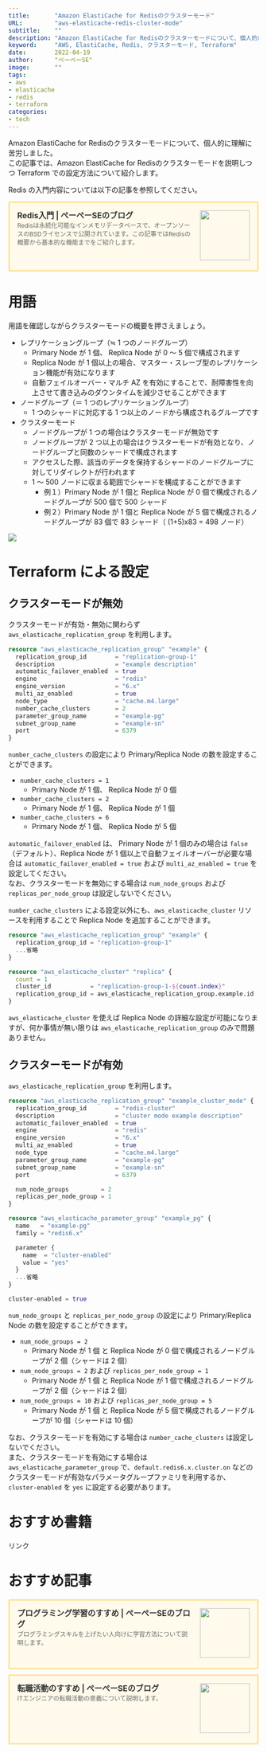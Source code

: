 ```yaml
---
title:       "Amazon ElastiCache for Redisのクラスターモード"
URL:         "aws-elasticache-redis-cluster-mode"
subtitle:    ""
description: "Amazon ElastiCache for Redisのクラスターモードについて、個人的に理解に苦労しました。この記事では、Amazon ElastiCache for Redisのクラスターモードを説明しつつ Terraform での設定方法について紹介します。"
keyword:     "AWS, ElastiCache, Redis, クラスターモード, Terraform"
date:        2022-04-19
author:      "ぺーぺーSE"
image:       ""
tags:
- aws
- elasticache
- redis
- terraform
categories:
- tech
---
```


Amazon ElastiCache for Redisのクラスターモードについて、個人的に理解に苦労しました。  
この記事では、Amazon ElastiCache for Redisのクラスターモードを説明しつつ Terraform での設定方法について紹介します。

<!--more-->

Redis の入門内容については以下の記事を参照してください。

<div class="blogcardfu" style="width:auto;max-width:9999px;border:3px solid #FBE599;border-radius:3px;margin:10px 0;padding:15px;line-height:1.4;text-align:left;background:#FFFAEB;"><a href="https://blog.pepese.com/redis-basics" target="_blank" style="display:block;text-decoration:none;"><span class="blogcardfu-image" style="float:right;width:100px;padding:0 0 0 10px;margin:0 0 5px 5px;"><img src="https://images.weserv.nl/?w=100&url=ssl:blog.pepese.com/img/yaruwo.gif" width="100" style="width:100%;height:auto;max-height:100px;min-width:0;border:0 none;margin:0;"></span><br style="display:none"><span class="blogcardfu-title" style="font-size:112.5%;font-weight:700;color:#333333;margin:0 0 5px 0;">Redis入門 | ぺーぺーSEのブログ</span><br><span class="blogcardfu-content" style="font-size:87.5%;font-weight:400;color:#666666;">Redisは永続化可能なインメモリデータベースで、オープンソースのBSDライセンスで公開されています。この記事ではRedisの概要から基本的な機能までをご紹介します。</span><br><span style="clear:both;display:block;overflow:hidden;height:0;">&nbsp;</span></a></div>

# 用語

用語を確認しながらクラスターモードの概要を押さえましょう。

- レプリケーショングループ（≒ 1 つのノードグループ）
  - Primary Node が 1 個、 Replica Node が 0 〜 5 個で構成されます
  - Replica Node が 1 個以上の場合、マスター・スレーブ型のレプリケーション機能が有効になります
  - 自動フェイルオーバー・マルチ AZ を有効にすることで、耐障害性を向上させて書き込みのダウンタイムを減少させることができます
- ノードグループ（＝ 1 つのレプリケーショングループ）
  - 1 つのシャードに対応する 1 つ以上のノードから構成されるグループです
- クラスターモード
  - ノードグループが 1 つの場合はクラスターモードが無効です
  - ノードグループが 2 つ以上の場合はクラスターモードが有効となり、ノードグループと同数のシャードで構成されます
  - アクセスした際、該当のデータを保持するシャードのノードグループに対してリダイレクトが行われます
  - 1 〜 500 ノードに収まる範囲でシャードを構成することができます
    - 例１）Primary Node が 1 個と Replica Node が 0 個で構成されるノードグループが 500 個で 500 シャード
    - 例２）Primary Node が 1 個と Replica Node が 5 個で構成されるノードグループが 83 個で 83 シャード（ (1+5)x83 = 498 ノード）

<img src="https://docs.aws.amazon.com/ja_jp/AmazonElastiCache/latest/red-ug/images/ElastiCacheClusters-CSN-RedisClusters.png">

# Terraform による設定

## クラスターモードが無効

クラスターモードが有効・無効に関わらず `aws_elasticache_replication_group` を利用します。

```terraform
resource "aws_elasticache_replication_group" "example" {
  replication_group_id        = "replication-group-1"
  description                 = "example description"
  automatic_failover_enabled  = true
  engine                      = "redis"
  engine_version              = "6.x"
  multi_az_enabled            = true
  node_type                   = "cache.m4.large"
  number_cache_clusters       = 2
  parameter_group_name        = "example-pg"
  subnet_group_name           = "example-sn"
  port                        = 6379
}
```

`number_cache_clusters` の設定により Primary/Replica Node の数を設定することができます。

- `number_cache_clusters = 1`
  - Primary Node が 1 個、 Replica Node が 0 個
- `number_cache_clusters = 2`
  - Primary Node が 1 個、 Replica Node が 1 個
- `number_cache_clusters = 6`
  - Primary Node が 1 個、 Replica Node が 5 個

`automatic_failover_enabled` は、 Primary Node が 1 個のみの場合は `false` （デフォルト）、Replica Node が 1 個以上で自動フェイルオーバーが必要な場合は `automatic_failover_enabled = true` および `multi_az_enabled = true` を設定してください。  
なお、クラスターモードを無効にする場合は `num_node_groups` および `replicas_per_node_group` は設定しないでください。

`number_cache_clusters` による設定以外にも、`aws_elasticache_cluster` リソースを利用することで Replica Node を追加することができます。

```terraform
resource "aws_elasticache_replication_group" "example" {
  replication_group_id = "replication-group-1"
  ...省略
}

resource "aws_elasticache_cluster" "replica" {
  count = 1
  cluster_id           = "replication-group-1-${count.index}"
  replication_group_id = aws_elasticache_replication_group.example.id
}
```

`aws_elasticache_cluster` を使えば Replica Node の詳細な設定が可能になりますが、何か事情が無い限りは `aws_elasticache_replication_group` のみで問題ありません。

## クラスターモードが有効

`aws_elasticache_replication_group` を利用します。

```terraform
resource "aws_elasticache_replication_group" "example_cluster_mode" {
  replication_group_id        = "redis-cluster"
  description                 = "cluster mode example description"
  automatic_failover_enabled  = true
  engine                      = "redis"
  engine_version              = "6.x"
  multi_az_enabled            = true
  node_type                   = "cache.m4.large"
  parameter_group_name        = "example-pg"
  subnet_group_name           = "example-sn"
  port                        = 6379

  num_node_groups         = 2
  replicas_per_node_group = 1
}

resource "aws_elasticache_parameter_group" "example_pg" {
  name   = "example-pg"
  family = "redis6.x"

  parameter {
    name  = "cluster-enabled"
    value = "yes"
  }
  ...省略
}

cluster-enabled = true
```

`num_node_groups` と `replicas_per_node_group` の設定により Primary/Replica Node の数を設定することができます。

- `num_node_groups = 2`
  - Primary Node が 1 個 と Replica Node が 0 個で構成されるノードグループが 2 個（シャードは 2 個）
- `num_node_groups = 2` および `replicas_per_node_group = 1`
  - Primary Node が 1 個 と Replica Node が 1 個で構成されるノードグループが 2 個（シャードは 2 個）
- `num_node_groups = 10` および `replicas_per_node_group = 5`
  - Primary Node が 1 個 と Replica Node が 5 個で構成されるノードグループが 10 個（シャードは 10 個）

なお、クラスターモードを有効にする場合は `number_cache_clusters` は設定しないでください。  
また、クラスターモードを有効にする場合は `aws_elasticache_parameter_group` で、`default.redis6.x.cluster.on` などのクラスターモードが有効なパラメータグループファミリを利用するか、 `cluster-enabled` を `yes` に設定する必要があります。

# おすすめ書籍

<!-- ad link - amazon/rakuten books - terraform aws -->
<!-- START MoshimoAffiliateEasyLink -->
<script type="text/javascript">
(function(b,c,f,g,a,d,e){b.MoshimoAffiliateObject=a;
b[a]=b[a]||function(){arguments.currentScript=c.currentScript
||c.scripts[c.scripts.length-2];(b[a].q=b[a].q||[]).push(arguments)};
c.getElementById(a)||(d=c.createElement(f),d.src=g,
d.id=a,e=c.getElementsByTagName("body")[0],e.appendChild(d))})
(window,document,"script","//dn.msmstatic.com/site/cardlink/bundle.js?20220329","msmaflink");
msmaflink({"n":"【POD】実践Terraform　AWSにおけるシステム設計とベストプラクティス AWSにおけるシステム設計とベストプラクティス （技術の泉シリーズ（NextPublishing）） [ 野村 友規 ]","b":"","t":"","d":"https:\/\/thumbnail.image.rakuten.co.jp","c_p":"","p":["\/@0_mall\/book\/cabinet\/8136\/9784844378136.jpg"],"u":{"u":"https:\/\/item.rakuten.co.jp\/book\/16058180\/","t":"rakuten","r_v":""},"v":"2.1","b_l":[{"u_bc":"#fc9823","u_tx":"Amazonで見る","u_url":"https:\/\/amzn.to\/37mOivB","s_n":"custom_3","u_so":0,"a_id":0,"p_id":0,"pc_id":0,"pl_id":0,"id":3},{"u_bc":"#bf0000","u_tx":"楽天ブックスで見る","u_url":"https:\/\/a.r10.to\/hawlg8","s_n":"custom_4","u_so":1,"a_id":0,"p_id":0,"pc_id":0,"pl_id":0,"id":4},{"id":1,"u_tx":"楽天市場で見る","u_bc":"#f76956","u_url":"https:\/\/item.rakuten.co.jp\/book\/16058180\/","a_id":3351919,"p_id":54,"pl_id":27059,"pc_id":54,"s_n":"rakuten","u_so":2}],"eid":"kSp0Z","s":"s"});
</script>
<div id="msmaflink-kSp0Z">リンク</div>
<!-- MoshimoAffiliateEasyLink END -->

# おすすめ記事

<!-- プログラミング学習のすすめ -->
<div class="blogcardfu" style="width:auto;max-width:9999px;border:3px solid #FBE599;border-radius:3px;margin:10px 0;padding:15px;line-height:1.4;text-align:left;background:#FFFAEB;"><a href="https://blog.pepese.com/article-programing-learning" target="_blank" style="display:block;text-decoration:none;"><span class="blogcardfu-image" style="float:right;width:100px;padding:0 0 0 10px;margin:0 0 5px 5px;"><img src="https://images.weserv.nl/?w=100&url=ssl:blog.pepese.com/img/yaruwo.gif" width="100" style="width:100%;height:auto;max-height:100px;min-width:0;border:0 none;margin:0;"></span><br style="display:none"><span class="blogcardfu-title" style="font-size:112.5%;font-weight:700;color:#333333;margin:0 0 5px 0;">プログラミング学習のすすめ | ぺーぺーSEのブログ</span><br><span class="blogcardfu-content" style="font-size:87.5%;font-weight:400;color:#666666;">プログラミングスキルを上げたい人向けに学習方法について説明します。</span><br><span style="clear:both;display:block;overflow:hidden;height:0;">&nbsp;</span></a></div>

<!-- 転職活動のすすめ -->
<div class="blogcardfu" style="width:auto;max-width:9999px;border:3px solid #FBE599;border-radius:3px;margin:10px 0;padding:15px;line-height:1.4;text-align:left;background:#FFFAEB;"><a href="https://blog.pepese.com/article-job-changing" target="_blank" style="display:block;text-decoration:none;"><span class="blogcardfu-image" style="float:right;width:100px;padding:0 0 0 10px;margin:0 0 5px 5px;"><img src="https://images.weserv.nl/?w=100&url=ssl:blog.pepese.com/img/yaruwo.gif" width="100" style="width:100%;height:auto;max-height:100px;min-width:0;border:0 none;margin:0;"></span><br style="display:none"><span class="blogcardfu-title" style="font-size:112.5%;font-weight:700;color:#333333;margin:0 0 5px 0;">転職活動のすすめ | ぺーぺーSEのブログ</span><br><span class="blogcardfu-content" style="font-size:87.5%;font-weight:400;color:#666666;">ITエンジニアの転職活動の意義について説明します。</span><br><span style="clear:both;display:block;overflow:hidden;height:0;">&nbsp;</span></a></div>
